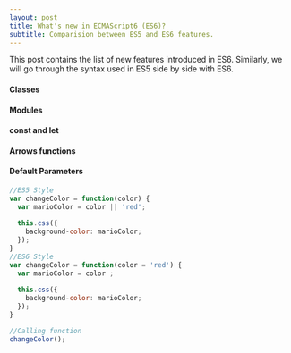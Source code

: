 ```yaml
---
layout: post
title: What's new in ECMAScript6 (ES6)?
subtitle: Comparision between ES5 and ES6 features.
---
```


This post contains the list of new features introduced in ES6. Similarly, we will go through the syntax used in ES5 side by side with ES6.

#### Classes

#### Modules

#### const and let 

#### Arrows functions

#### Default Parameters

```javascript
//ES5 Style
var changeColor = function(color) {
  var marioColor = color || 'red';
  
  this.css({
    background-color: marioColor;
  });
}
//ES6 Style
var changeColor = function(color = 'red') {
  var marioColor = color ;
  
  this.css({
    background-color: marioColor;
  });
}

//Calling function
changeColor();

```
